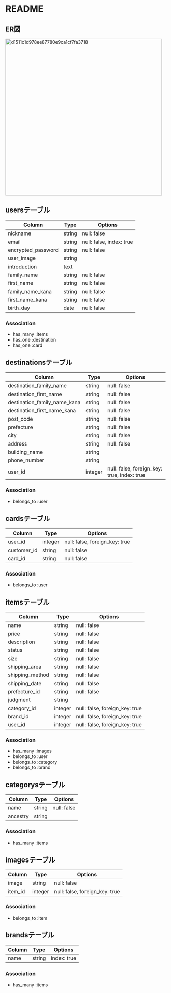 # README

## ER図
<img width="492" alt="d1511c1d978ee87780e9ca1cf7fa3718" src="https://user-images.githubusercontent.com/64832157/83739212-4321a000-a690-11ea-8608-e78ab98acc42.png">

## usersテーブル
|Column|Type|Options|
|------|----|-------|
|nickname|string|null: false|
|email|string|null: false, index: true|
|encrypted_password|string|null: false|
|user_image|string||
|introduction|text||
|family_name|string|null: false|
|first_name|string|null: false|
|family_name_kana|string|null: false|
|first_name_kana|string|null: false|
|birth_day|date|null: false|

### Association
- has_many :items
- has_one :destination
- has_one :card

## destinationsテーブル
|Column|Type|Options|
|------|----|-------|
|destination_family_name|string|null: false|
|destination_first_name|string|null: false|
|destination_family_name_kana|string|null: false|
|destination_first_name_kana|string|null: false|
|post_code|string|null: false|
|prefecture|string|null: false|
|city|string|null: false|
|address|string|null: false|
|building_name|string||
|phone_number|string||
|user_id|integer|null: false, foreign_key: true, index: true|
### Association
- belongs_to :user

## cardsテーブル
|Column|Type|Options|
|------|----|-------|
|user_id|integer|null: false, foreign_key: true|
|customer_id|string|null: false|
|card_id|string|null: false|
### Association
- belongs_to :user

## itemsテーブル
|Column|Type|Options|
|------|----|-------|
|name|string|null: false|
|price|string|null: false|
|description|string|null: false|
|status|string|null: false|
|size|string|null: false|
|shipping_area|string|null: false|
|shipping_method|string|null: false|
|shipping_date|string|null: false|
|prefecture_id|string|null: false|
|judgment|string||
|category_id|integer|null: false, foreign_key: true|
|brand_id|integer|null: false, foreign_key: true|
|user_id|integer|null: false, foreign_key: true|
### Association
- has_many :images
- belongs_to :user
- belongs_to :category
- belongs_to :brand

## categorysテーブル
|Column|Type|Options|
|------|----|-------|
|name|string|null: false|
|ancestry|string||
### Association
- has_many :items

## imagesテーブル
|Column|Type|Options|
|------|----|-------|
|image|string|null: false|
|item_id|integer|null: false, foreign_key: true|
### Association
- belongs_to :item

## brandsテーブル
|Column|Type|Options|
|------|----|-------|
|name|string|index: true|
### Association
- has_many :items
